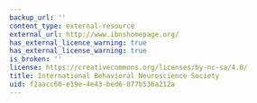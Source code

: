 ```yaml
---
backup_url: ''
content_type: external-resource
external_url: http://www.ibnshomepage.org/
has_external_licence_warning: true
has_external_license_warning: true
is_broken: ''
license: https://creativecommons.org/licenses/by-nc-sa/4.0/
title: International Behavioral Neuroscience Society
uid: f2aacc60-e19e-4e43-bed6-877b536a212a
---
```

